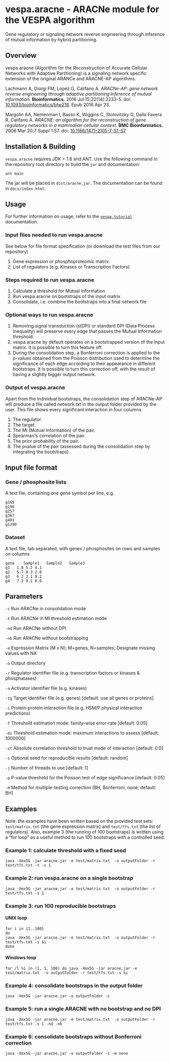 # vespa.aracne - ARACNe module for the VESPA algorithm
Gene regulatory or signaling network reverse engineering through inference of mutual information by hybrid partitioning.

## Overview
vespa.aracne (Algorithm for the Reconstruction of Accurate Cellular Networks with Adaptive Partitioning) is a signaling network specific extension of the original ARANCe and ARACNE-AP algorithms.

Lachmann A, Giorgi FM, Lopez G, Califano A. *ARACNe-AP: gene network reverse engineering through adaptive partitioning inference of mutual information.* **Bioinformatics.** 2016 Jul 15;32(14):2233-5. doi: [10.1093/bioinformatics/btw216](https://dx.doi.org/10.1093/bioinformatics/btw216). Epub 2016 Apr 23.

Margolin AA, Nemenman I, Basso K, Wiggins C, Stolovitzky G, Dalla Favera R, Califano A. *ARACNE: an algorithm for the reconstruction of gene regulatory networks in a mammalian cellular context.* **BMC Bioinformatics.** 2006 Mar 20;7 Suppl 1:S7. doi: [10.1186/1471-2105-7-S1-S7](https://dx.doi.org/10.1186/1471-2105-7-S1-S7)

## Installation & Building
``vespa.aracne`` requires JDK > 1.8 and ANT. Use the following command in the repository root directory to build the ``jar`` and documentation:

```
ant main
```

The jar will be placed in ``dist/aracne.jar``. The documentation can be found in ``docs/index.html``.

## Usage
For further information on usage, refer to the [`vespa.tutorial`](https://github.com/califano-lab/vespa.tutorial) documentation.

### Input files needed to run vespa.aracne
See below for file format specification (or download the test files from our repository)
1.	Gene expression or phosphoproteomic matrix.
2.	List of regulators (e.g. Kinases or Transcription Factors)

### Steps required to run vespa.aracne
1.	Calculate a threshold for Mutual Information
2.	Run vespa.aracne on bootstraps of the input matrix
3.	Consolidate, i.e. combine the bootstraps into a final network file

### Optional ways to run vespa.aracne
1.	Removing signal transduction (stDPI) or standard DPI (Data Process Inequality) will preserve every edge that passes the Mutual Information threshold.
2.	vespa.aracne by default operates on a bootstrapped version of the input matrix. It is possible to turn this feature off.
3.	During the consolidation step, a Bonferroni correction is applied to the p-values obtained from the Poisson distribution used to determine the significance of each edge according to their appearance in different bootstraps. It is possible to turn this correction off, with the result of having a slightly bigger output network.

### Output of vespa.aracne
Apart from the individual bootstraps, the consolidation step of ARACNe-AP will produce a file called network.txt in the output folder provided by the user. This file shows every significant interaction in four columns
1.	The regulator.
2.	The target.
3.	The MI (Mutual Information) of the pair.
4.  Spearman's correlation of the pair.
5.  The prior probability of the pair.
6.	The pvalue of the pair (assessed during the consolidation step by integrating the bootstraps).

## Input file format
### Gene / phosphosite lists
A text file, containing one gene symbol per line, e.g.
```
g165
g196
g257
g367
g401
g1390
```

### Dataset
A text file, tab separated, with genes / phosphosites on rows and samples on columns
```
gene    Sample1   Sample2   Sample3
g1   1.8 5.2 4.1
g2   5.7 8.3 2.0
g3   6.2 3.1 9.2
g4   7.2 9.1 0.6
```

## Parameters
``-c`` Run ARACNe in consolidation mode

``-t`` Run ARACNe in MI threshold estimation mode

``-nd`` Run ARACNe without DPI

``-nb`` Run ARACNe without bootstrapping

``-e`` Expression Matrix (M x N); M=genes, N=samples; Designate missing values with NA

``-o`` Output directory

``-r`` Regulator identifier file (e.g. transcription factors or kinases & phosphatases)

``-a`` Activator identifier file (e.g. kinases)

``-tg`` Target identifier file (e.g. genes) [default: use all genes or proteins]

``-i`` Protein-protein interaction file (e.g. HSM/P physical interaction predictions)

``-f`` Threshold estimation mode: family-wise error-rate [default: 0.05]

``-mi`` Threshold estimation mode: maximum interactions to assess [default: 1000000]

``-ct`` Absolute correlation threshold to trust mode of interaction [default: 0.0]

``-s`` Optional seed for reproducible results [default: random]

``-j`` Number of threads to use [default: 1]

``-p`` P-value threshold for the Poisson test of edge significance [default: 0.05]

``-m`` Method for multiple-testing correction [BH, Bonferroni, none; default: BH]

## Examples
Note: the examples have been written based on the provided test sets: ``test/matrix.txt`` (the gene expression matrix) and ``test/tfs.txt`` (the list of regulators). Also, example 3 (the running of 100 bootstraps) is written using a “for loop” as a useful method to run 100 bootstraps with a controlled seed.

### Example 1: calculate threshold with a fixed seed
```
java -Xmx5G -jar aracne.jar -e test/matrix.txt  -o outputFolder -r test/tfs.txt -t -s 1
```

### Example 2: run vespa.aracne on a single bootstrap
```
java -Xmx5G -jar aracne.jar -e test/matrix.txt  -o outputFolder -r test/tfs.txt -s 1
```

### Example 3: run 100 reproducible bootstraps
#### UNIX loop
```
for i in {1..100}
do
java -Xmx5G -jar aracne.jar -e test/matrix.txt  -o outputFolder -r test/tfs.txt -s $i
done
```
#### Windows loop
```
for /l %i in (1, 1, 100) do java -Xmx5G -jar aracne.jar -e test/matrix.txt  -o outputFolder -r test/tfs.txt -s %i
```

### Example 4: consolidate bootstraps in the output folder
```
java -Xmx5G -jar aracne.jar -o outputFolder -c
```

### Example 5: run a single ARACNE with no bootstrap and no DPI
```
java -Xmx5G -jar aracne.jar -e test/matrix.txt  -o outputFolder -r test/tfs.txt -s 1 -nd -nb
```

### Example 6: consolidate bootstraps without Bonferroni correction
```
java -Xmx5G -jar aracne.jar -o outputFolder -c -m none
```
